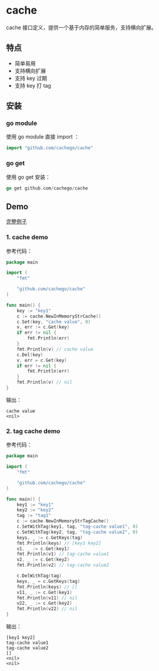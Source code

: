 # cache

cache 接口定义，提供一个基于内存的简单服务，支持横向扩展。

## 特点

- 简单易用
- 支持横向扩展
- 支持 key 过期
- 支持 key 打 tag

## 安装

### go module
使用 go module 直接 import ：

```go
import "github.com/cachego/cache"
```

### go get
使用 go get 安装：

```go
go get github.com/cachego/cache
```

## Demo

[完整例子](https://github.com/cachego/cache/tree/main/example)
### 1. cache demo

参考代码：

```go
package main

import (
	"fmt"

	"github.com/cachego/cache"
)

func main() {
	key := "key1"
	c := cache.NewInMemoryStrCache()
	c.Set(key, "cache value", 0)
	v, err := c.Get(key)
	if err != nil {
		fmt.Println(err)
	}
	fmt.Println(v) // cache value
	c.Del(key)
	v, err = c.Get(key)
	if err != nil {
		fmt.Println(err)
	}
	fmt.Println(v) // nil
}
```

输出：

```text
cache value
<nil>
```


### 2. tag cache demo

参考代码：

```go
package main

import (
	"fmt"

	"github.com/cachego/cache"
)

func main() {
	key1 := "key1"
	key2 := "key2"
	tag := "tag1"
	c := cache.NewInMemoryStrTagCache()
	c.SetWithTag(key1, tag, "tag-cache value1", 0)
	c.SetWithTag(key2, tag, "tag-cache value2", 0)
	keys, _ := c.GetKeys(tag)
	fmt.Println(keys) // [key1 key2]
	v1, _ := c.Get(key1)
	fmt.Println(v1) // tag-cache value1
	v2, _ := c.Get(key2)
	fmt.Println(v2) // tag-cache value2

	c.DelWithTag(tag)
	keys, _ = c.GetKeys(tag)
	fmt.Println(keys) // []
	v11, _ := c.Get(key1)
	fmt.Println(v11) // nil
	v22, _ := c.Get(key2)
	fmt.Println(v22) // nil
}
```
输出：

```text
[key1 key2]
tag-cache value1
tag-cache value2
[]
<nil>
<nil>
```
